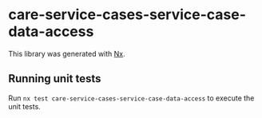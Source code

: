 # care-service-cases-service-case-data-access

This library was generated with [Nx](https://nx.dev).

## Running unit tests

Run `nx test care-service-cases-service-case-data-access` to execute the unit tests.
